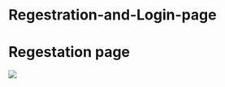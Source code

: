 # Regestration-and-Login-page

# Regestation page
[<img src="https://img.shields.io/badge/Visit%20My%20Web%20Page-Click%20Here-blue">](https://taniyaparochi.github.io/Car-rental-system/)
